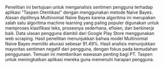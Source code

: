 Penelitian ini bertujuan untuk menganalisis sentimen pengguna terhadap aplikasi "Taspen Otentikasi" dengan menggunakan metode Naïve Bayes. Alasan dipilihnya Multinomial Naïve Bayes karena algoritma ini merupakan salah satu algoritma machine learning yang paling populer digunakan untuk memproses klasifikasi teks, prosesnya sederhana, efisien, dan berkinerja baik. Data ulasan pengguna diambil dari Google Play Store menggunakan web scraping. Hasil penelitian menunjukkan bahwa model Multinomial Naive Bayes memiliki akurasi sebesar 91.49%. Hasil analisis menunjukkan mayoritas sentimen negatif dari pengguna, dengan fokus pada kemudahan penggunaan. Temuan ini memberikan wawasan penting bagi PT. Taspen untuk meningkatkan aplikasi mereka guna memenuhi harapan pengguna.
